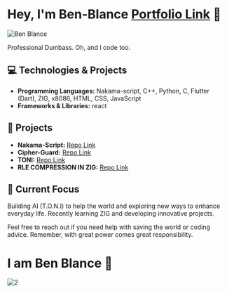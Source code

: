 # Hey, I'm **Ben-Blance** [Portfolio Link](https://ben-blance.github.io/portfolio-/Portfolio/portfolio.html) 👋

![Ben Blance](https://github.com/ben-blance/ben-blance/assets/147723363/a034da07-cb28-4297-9845-6aafeaff16ad)

Professional Dumbass. Oh, and I code too.

## 💻 Technologies & Projects

- **Programming Languages:** Nakama-script, C++, Python, C, Flutter (Dart), ZIG, x8086, HTML, CSS, JavaScript
- **Frameworks & Libraries:** react

## 🔧 Projects

- **Nakama-Script:** [Repo Link](https://github.com/ben-blance/nakama-script)
- **Cipher-Guard:** [Repo Link](https://github.com/ben-blance/cipher_guard)
- **TONI:** [Repo Link](https://github.com/ben-blance/TONI)
- **RLE COMPRESSION IN ZIG:** [Repo Link](https://github.com/ben-blance/basic-rle-in-zig)

## 🚀 Current Focus

Building AI (T.O.N.I) to help the world and exploring new ways to enhance everyday life. Recently learning ZIG and developing innovative projects.

Feel free to reach out if you need help with saving the world or coding advice. Remember, with great power comes great responsibility.

# I am Ben Blance 🚀

![2](https://github.com/ben-blance/ben-blance/assets/147723363/2ed80888-12e5-454c-a9fc-d803fbd48900)

